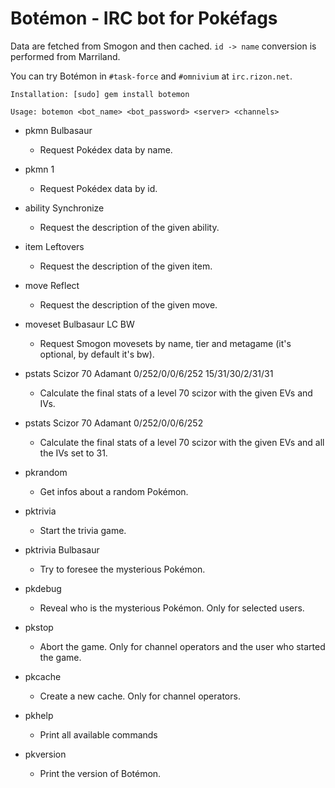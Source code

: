 # Botémon - IRC bot for Pokéfags

Data are fetched from Smogon and then cached. `id -> name` conversion is performed from Marriland.

You can try Botémon in `#task-force` and `#omnivium` at `irc.rizon.net`.


`Installation: [sudo] gem install botemon`

`Usage: botemon <bot_name> <bot_password> <server> <channels>`


- pkmn Bulbasaur
  * Request Pokédex data by name.

- pkmn 1
  * Request Pokédex data by id.

- ability Synchronize
  * Request the description of the given ability.

- item Leftovers
  * Request the description of the given item.

- move Reflect
  * Request the description of the given move.

- moveset Bulbasaur LC BW
  * Request Smogon movesets by name, tier and metagame (it's optional, by default it's bw).

- pstats Scizor 70 Adamant 0/252/0/0/6/252 15/31/30/2/31/31
  * Calculate the final stats of a level 70 scizor with the given EVs and IVs.

- pstats Scizor 70 Adamant 0/252/0/0/6/252
  * Calculate the final stats of a level 70 scizor with the given EVs and all the IVs set to 31.

- pkrandom
  * Get infos about a random Pokémon.

- pktrivia
  * Start the trivia game.

- pktrivia Bulbasaur
  * Try to foresee the mysterious Pokémon.

- pkdebug
  * Reveal who is the mysterious Pokémon. Only for selected users.

- pkstop
  * Abort the game. Only for channel operators and the user who started the game.

- pkcache
  * Create a new cache. Only for channel operators.

- pkhelp
  * Print all available commands

- pkversion
  * Print the version of Botémon.

